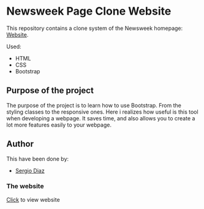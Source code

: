 # Newsweek Page Clone Website

This repository contains a clone system of the Newsweek homepage: [Website](https://www.newsweek.com). 

Used:

* HTML
* CSS
* Bootstrap

## Purpose of the project
The purpose of the project is to learn how to use Bootstrap. From the styling classes to the responsive ones. Here i realizes how useful is this tool when developing a webpage. It saves time, and also allows you to create a lot more features easily to your webpage.

## Author
This have been done by:

* [Sergio Diaz](https://github.com/serdg0) 

### The website
[Click](https://serdg0.github.io/Newsweek-design/.) to view website